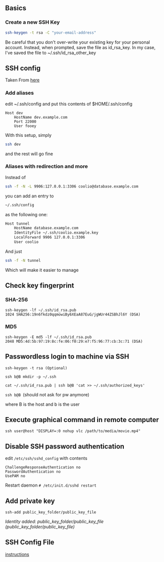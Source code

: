 ## Basics

### Create a new SSH Key
```bash
ssh-keygen -t rsa -C "your-email-address"
```
Be careful that you don't over-write your existing key for your personal account. Instead, when prompted, save the file as id_rsa_key. In my case, I've saved the file to ~/.ssh/id_rsa_other_key

## SSH config
Taken From [here](http://nerderati.com/2011/03/17/simplify-your-life-with-an-ssh-config-file/)
### Add aliases
edit
~/.ssh/config
and put this contents of $HOME/.ssh/config
```
Host dev
    HostName dev.example.com
    Port 22000
    User fooey
```
With this setup, simply
```bash
ssh dev
```
and the rest will go fine

### Aliases with redirection and more
Instead of
```bash
ssh -f -N -L 9906:127.0.0.1:3306 coolio@database.example.com
```
you can add an entry to
```bash
~/.ssh/config
```
as the following one:
```bash
Host tunnel
    HostName database.example.com
    IdentityFile ~/.ssh/coolio.example.key
    LocalForward 9906 127.0.0.1:3306
    User coolio
```
And just
```bash
ssh -f -N tunnel
```
Which will make it easier to manage
## Check key fingerprint
### SHA-256
```
ssh-keygen -lf ~/.ssh/id_rsa.pub
1024 SHA256:19n6fkdz0qqmowiBy6XEaA87EuG/jgWUr44ZSBhJl6Y (DSA)
```
### MD5
```
ssh-keygen -E md5 -lf ~/.ssh/id_rsa.pub
2048 MD5:4d:5b:97:19:8c:fe:06:f0:29:e7:f5:96:77:cb:3c:71 (DSA)
```

## Passwordless login to machine via SSH
`ssh-keygen -t rsa (Optional)`

`ssh b@B mkdir -p ~/.ssh`

`cat ~/.ssh/id_rsa.pub | ssh b@B 'cat >> ~/.ssh/authorized_keys'`

`ssh b@B `(should not ask for pw anymore)

where B is the host and b is the user


## Execute graphical command in remote computer
```
ssh user@host "DISPLAY=:0 nohup vlc /path/to/media/movie.mp4"
```

## Disable SSH password authentication

edit ```/etc/ssh/sshd_config```
with contents
```
ChallengeResponseAuthentication no
PasswordAuthentication no
UsePAM no
```
Restart daemon
```# /etc/init.d/sshd restart```

## Add private key
`ssh-add public_key_folder/public_key_file`

_Identity added: public_key_folder/public_key_file (public_key_folder/public_key_file)_

## SSH Config File
[instructions](goo.gl/Rdgf0s)
